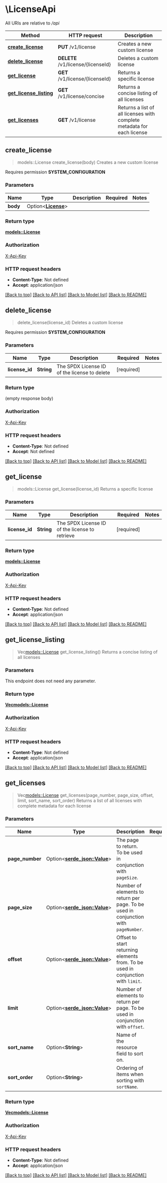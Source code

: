 # \LicenseApi

All URIs are relative to */api*

Method | HTTP request | Description
------------- | ------------- | -------------
[**create_license**](LicenseApi.md#create_license) | **PUT** /v1/license | Creates a new custom license
[**delete_license**](LicenseApi.md#delete_license) | **DELETE** /v1/license/{licenseId} | Deletes a custom license
[**get_license**](LicenseApi.md#get_license) | **GET** /v1/license/{licenseId} | Returns a specific license
[**get_license_listing**](LicenseApi.md#get_license_listing) | **GET** /v1/license/concise | Returns a concise listing of all licenses
[**get_licenses**](LicenseApi.md#get_licenses) | **GET** /v1/license | Returns a list of all licenses with complete metadata for each license



## create_license

> models::License create_license(body)
Creates a new custom license

<p>Requires permission <strong>SYSTEM_CONFIGURATION</strong></p>

### Parameters


Name | Type | Description  | Required | Notes
------------- | ------------- | ------------- | ------------- | -------------
**body** | Option<[**License**](License.md)> |  |  |

### Return type

[**models::License**](License.md)

### Authorization

[X-Api-Key](../README.md#X-Api-Key)

### HTTP request headers

- **Content-Type**: Not defined
- **Accept**: application/json

[[Back to top]](#) [[Back to API list]](../README.md#documentation-for-api-endpoints) [[Back to Model list]](../README.md#documentation-for-models) [[Back to README]](../README.md)


## delete_license

> delete_license(license_id)
Deletes a custom license

<p>Requires permission <strong>SYSTEM_CONFIGURATION</strong></p>

### Parameters


Name | Type | Description  | Required | Notes
------------- | ------------- | ------------- | ------------- | -------------
**license_id** | **String** | The SPDX License ID of the license to delete | [required] |

### Return type

 (empty response body)

### Authorization

[X-Api-Key](../README.md#X-Api-Key)

### HTTP request headers

- **Content-Type**: Not defined
- **Accept**: Not defined

[[Back to top]](#) [[Back to API list]](../README.md#documentation-for-api-endpoints) [[Back to Model list]](../README.md#documentation-for-models) [[Back to README]](../README.md)


## get_license

> models::License get_license(license_id)
Returns a specific license

### Parameters


Name | Type | Description  | Required | Notes
------------- | ------------- | ------------- | ------------- | -------------
**license_id** | **String** | The SPDX License ID of the license to retrieve | [required] |

### Return type

[**models::License**](License.md)

### Authorization

[X-Api-Key](../README.md#X-Api-Key)

### HTTP request headers

- **Content-Type**: Not defined
- **Accept**: application/json

[[Back to top]](#) [[Back to API list]](../README.md#documentation-for-api-endpoints) [[Back to Model list]](../README.md#documentation-for-models) [[Back to README]](../README.md)


## get_license_listing

> Vec<models::License> get_license_listing()
Returns a concise listing of all licenses

### Parameters

This endpoint does not need any parameter.

### Return type

[**Vec<models::License>**](License.md)

### Authorization

[X-Api-Key](../README.md#X-Api-Key)

### HTTP request headers

- **Content-Type**: Not defined
- **Accept**: application/json

[[Back to top]](#) [[Back to API list]](../README.md#documentation-for-api-endpoints) [[Back to Model list]](../README.md#documentation-for-models) [[Back to README]](../README.md)


## get_licenses

> Vec<models::License> get_licenses(page_number, page_size, offset, limit, sort_name, sort_order)
Returns a list of all licenses with complete metadata for each license

### Parameters


Name | Type | Description  | Required | Notes
------------- | ------------- | ------------- | ------------- | -------------
**page_number** | Option<[**serde_json::Value**](.md)> | The page to return. To be used in conjunction with <code>pageSize</code>. |  |[default to 1]
**page_size** | Option<[**serde_json::Value**](.md)> | Number of elements to return per page. To be used in conjunction with <code>pageNumber</code>. |  |[default to 100]
**offset** | Option<[**serde_json::Value**](.md)> | Offset to start returning elements from. To be used in conjunction with <code>limit</code>. |  |
**limit** | Option<[**serde_json::Value**](.md)> | Number of elements to return per page. To be used in conjunction with <code>offset</code>. |  |
**sort_name** | Option<**String**> | Name of the resource field to sort on. |  |
**sort_order** | Option<**String**> | Ordering of items when sorting with <code>sortName</code>. |  |

### Return type

[**Vec<models::License>**](License.md)

### Authorization

[X-Api-Key](../README.md#X-Api-Key)

### HTTP request headers

- **Content-Type**: Not defined
- **Accept**: application/json

[[Back to top]](#) [[Back to API list]](../README.md#documentation-for-api-endpoints) [[Back to Model list]](../README.md#documentation-for-models) [[Back to README]](../README.md)

